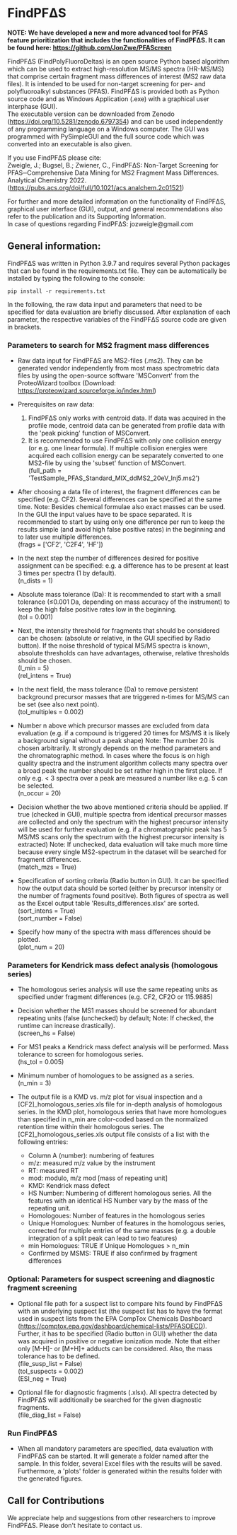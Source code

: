 FindPFΔS
========


**NOTE: We have developed a new and more advanced tool for PFAS feature prioritization that includes the functionalities of FindPFΔS. It can be found here: https://github.com/JonZwe/PFAScreen**


FindPFΔS (FindPolyFluoroDeltas) is an open source Python based algorithm
which can be used to extract high-resolution MS/MS spectra (HR-MS/MS)
that comprise certain fragment mass differences of interest (MS2 raw
data files). It is intended to be used for non-target screening for per-
and polyfluoroalkyl substances (PFAS). FindPFΔS is provided both as
Python source code and as Windows Application (.exe) with a graphical
user interphase (GUI).\
The executable version can be downloaded from Zenodo (https://doi.org/10.5281/zenodo.6797354) and can be
used independently of any programming language on a Windows computer.
The GUI was programmed with PySimpleGUI and the full source code which
was converted into an executable is also given.

If you use FindPFΔS please cite:\
Zweigle, J.; Bugsel, B.; Zwiener, C., FindPFΔS: Non-Target Screening for PFAS─Comprehensive Data Mining for MS2 Fragment Mass Differences. Analytical Chemistry 2022.
(https://pubs.acs.org/doi/full/10.1021/acs.analchem.2c01521)

For further and more detailed information on the functionality of FindPFΔS,
graphical user interface (GUI), output, and general recommendations also
refer to the publication and its Supporting Information.\
In case of questions regarding FindPFΔS: jozweigle\@gmail.com

General information:
--------------------

FindPFΔS was written in Python 3.9.7 and requires several Python
packages that can be found in the requirements.txt file. They can be automatically be installed by typing the following to the console:

```
pip install -r requirements.txt
```

In the following, the raw
data input and parameters that need to be specified for data evaluation
are briefly discussed. After explanation of each parameter, the
respective variables of the FindPFΔS source code are given in brackets.

### Parameters to search for MS2 fragment mass differences

-   Raw data input for FindPFΔS are MS2-files (.ms2). They can be
    generated vendor independently from most mass spectrometric data
    files by using the open-source software 'MSConvert' from the
    ProteoWizard toolbox (Download:
    https://proteowizard.sourceforge.io/index.html)

-   Prerequisites on raw data:

    1)  FindPFΔS only works with centroid data. If data was acquired in
        the profile mode, centroid data can be generated from profile
        data with the 'peak picking' function of MSConvert.
    2)  It is recommended to use FindPFΔS with only one collision energy
        (or e.g. one linear formula). If multiple collision energies
        were acquired each collision energy can be separately converted
        to one MS2-file by using the 'subset' function of MSConvert.\
        (full\_path =
        'TestSample\_PFAS\_Standard\_MIX\_ddMS2\_20eV\_Inj5.ms2')

-   After choosing a data file of interest, the fragment differences can
    be specified (e.g. CF2). Several differences can be specified at the
    same time. Note: Besides chemical formulae also exact masses can be
    used. In the GUI the input values have to be space separated. It is
    recommended to start by using only one difference per run to keep
    the results simple (and avoid high false positive rates) in the
    beginning and to later use multiple differences.\
    (frags = \['CF2', 'C2F4', 'HF'\])

-   In the next step the number of differences desired for positive
    assignment can be specified: e.g. a difference has to be present at
    least 3 times per spectra (1 by default).\
    (n\_dists = 1)

-   Absolute mass tolerance (Da): It is recommended to start with a
    small tolerance (≤0.001 Da, depending on mass accuracy of the
    instrument) to keep the high false positive rates low in the
    beginning.\
    (tol = 0.001)

-   Next, the intensity threshold for fragments that should be
    considered can be chosen: (absolute or relative, in the GUI
    specified by Radio button). If the noise threshold of typical MS/MS
    spectra is known, absolute thresholds can have advantages, otherwise, 
    relative thresholds should be chosen.\
    (I\_min = 5)\
    (rel\_intens = True)

-   In the next field, the mass tolerance (Da) to remove persistent
    background precursor masses that are triggered n-times for MS/MS can
    be set (see also next point).\
    (tol\_multiples = 0.002)

-   Number n above which precursor masses are excluded from data
    evaluation (e.g. if a compound is triggered 20 times for MS/MS it is
    likely a background signal without a peak shape) Note: The number 20
    is chosen arbitrarily. It strongly depends on the method parameters
    and the chromatographic method. In cases where the focus is on high
    quality spectra and the instrument algorithm collects many spectra
    over a broad peak the number should be set rather high in the first
    place. If only e.g. \< 3 spectra over a peak are measured a number
    like e.g. 5 can be selected.\
    (n\_occur = 20)

-   Decision whether the two above mentioned criteria should be applied.
    If true (checked in GUI), multiple spectra from identical precursor
    masses are collected and only the spectrum with the highest
    precursor intensity will be used for further evaluation (e.g. if a
    chromatographic peak has 5 MS/MS scans only the spectrum with the
    highest precursor intensity is extracted) Note: If unchecked, data
    evaluation will take much more time because every single
    MS2-spectrum in the dataset will be searched for fragment
    differences.\
    (match\_mzs = True)

-   Specification of sorting criteria (Radio button in GUI). It can be
    specified how the output data should be sorted (either by precursor
    intensity or the number of fragments found positive). Both figures of
    spectra as well as the Excel output table
    'Results\_differences.xlsx' are sorted.\
    (sort\_intens = True)\
    (sort\_number = False)

-   Specify how many of the spectra with mass differences should be
    plotted.\
    (plot\_num = 20)

### Parameters for Kendrick mass defect analysis (homologous series)

-   The homologous series analysis will use the same repeating units as specified
    under fragment differences (e.g. CF2, CF2O or 115.9885)

-   Decision whether the MS1 masses should be screened for abundant
    repeating units (false (unchecked) by default; Note: If checked, the
    runtime can increase drastically).\
    (screen\_hs = False)

-   For MS1 peaks a Kendrick mass defect analysis will be performed.
    Mass tolerance to screen for homologous series.\
    (hs\_tol = 0.005)

-   Minimum number of homologues to be assigned as a series.\
    (n\_min = 3)
    
-   The output file is a KMD vs. m/z plot for visual inspection and 
    a [CF2]_homologous_series.xls file for in-depth analysis of homologous series.
    In the KMD plot, homologous series that have more homologues than specified
    in n_min are color-coded based on the normalized retention time within their
    homologous series.
    The [CF2]_homologous_series.xls output file consists of a list with the following entries:

	* Column A (number): numbering of features
	* m/z: measured m/z value by the instrument
	* RT: measured RT
	* mod: modulo, m/z mod [mass of repeating unit]
	* KMD: Kendrick mass defect
	* HS Number: Numbering of different homologous series. All the features with an identical HS Number vary by the mass of the repeating unit.
	* Homologoues: Number of features in the homologous series
	* Unique Homologues: Number of features in the homologous series, corrected for multiple entries of the same masses (e.g. a double integration of a split peak can lead to two features)
	* min Homologues: TRUE if Unique Homologues > n_min
	* Confirmed by MSMS: TRUE if also confirmed by fragment differences


### Optional: Parameters for suspect screening and diagnostic fragment screening

-   Optional file path for a suspect list to compare hits found by
    FindPFΔS with an underlying suspect list (the suspect list has to
    have the format used in suspect lists from the EPA CompTox Chemicals
    Dashboard
    (https://comptox.epa.gov/dashboard/chemical-lists/PFASOECD).
    Further, it has to be specified (Radio button in GUI) whether the
    data was acquired in positive or negative ionization mode. Note that
    either only \[M-H\]- or \[M+H\]+ adducts can be considered. Also, 
    the mass tolerance has to be defined.\
    (file\_susp\_list = False)\
    (tol\_suspects = 0.002)\
    (ESI\_neg = True)

-   Optional file for diagnostic fragments (.xlsx). All spectra detected
    by FindPFΔS will additionally be searched for the given diagnostic
    fragments.\
    (file\_diag\_list = False)

### Run FindPFΔS

-   When all mandatory parameters are specified, data evaluation with
    FindPFΔS can be started. It will generate a folder named after the
    sample. In this folder, several Excel files with the results will be
    saved. Furthermore, a 'plots' folder is generated within the results
    folder with the generated figures.

Call for Contributions
----------------------

We appreciate help and suggestions from other researchers to improve
FindPFΔS. Please don't hesitate to contact us.
